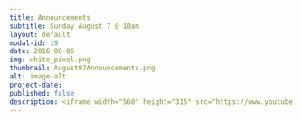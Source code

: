 ```yaml
---
title: Announcements
subtitle: Sunday August 7 @ 10am
layout: default
modal-id: 19
date: 2016-08-06
img: white_pixel.png
thumbnail: August07Announcements.png
alt: image-alt
project-date:
published: false
description: <iframe width="560" height="315" src="https://www.youtube.com/embed/XCSWu8Yc-l0" frameborder="0" allowfullscreen></iframe>
---
```

